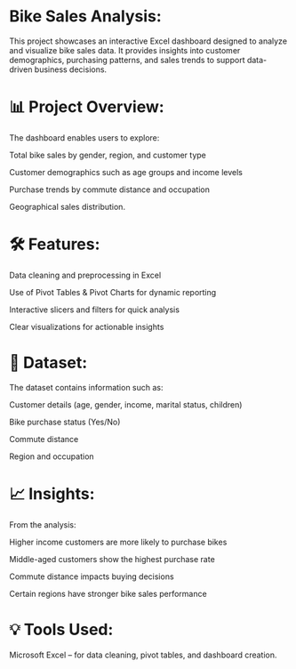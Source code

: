 

# Bike Sales Analysis:

This project showcases an interactive Excel dashboard designed to analyze and visualize bike sales data. It provides insights into customer demographics, purchasing patterns, and sales trends to support data-driven business decisions.


# 📊 Project Overview:

The dashboard enables users to explore:

Total bike sales by gender, region, and customer type

Customer demographics such as age groups and income levels

Purchase trends by commute distance and occupation

Geographical sales distribution.


# 🛠 Features:

Data cleaning and preprocessing in Excel

Use of Pivot Tables & Pivot Charts for dynamic reporting

Interactive slicers and filters for quick analysis

Clear visualizations for actionable insights


# 📂 Dataset:

The dataset contains information such as:

Customer details (age, gender, income, marital status, children)

Bike purchase status (Yes/No)

Commute distance

Region and occupation


# 📈 Insights:

From the analysis:

Higher income customers are more likely to purchase bikes

Middle-aged customers show the highest purchase rate

Commute distance impacts buying decisions

Certain regions have stronger bike sales performance


# 💡 Tools Used:
Microsoft Excel – for data cleaning, pivot tables, and dashboard creation.

